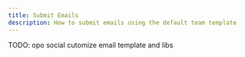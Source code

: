 ```yaml
---
title: Submit Emails
description: How to submit emails using the default team template
---
```


TODO: opo social cutomize email template and libs